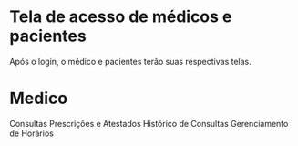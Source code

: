 # Tela de acesso de médicos e pacientes

Após o login, o médico e pacientes terão suas respectivas telas.

# Medico

Consultas
Prescrições e Atestados
Histórico de Consultas
Gerenciamento de Horários